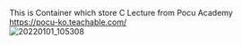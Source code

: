 This is Container which store C Lecture from Pocu Academy
<br>https://pocu-ko.teachable.com/
<br>![20220101_105308](https://user-images.githubusercontent.com/58541374/147842476-44c6a30b-05df-4ba5-8573-b42c64097397.png)
